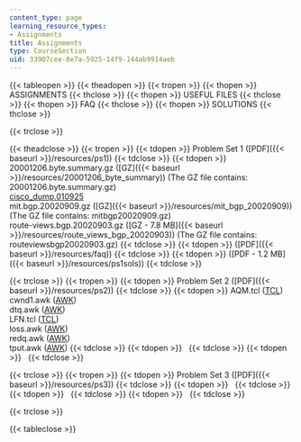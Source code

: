 ```yaml
---
content_type: page
learning_resource_types:
- Assignments
title: Assignments
type: CourseSection
uid: 33907cee-8e7a-5925-14f9-144ab9914aeb
---
```


{{< tableopen >}}
{{< theadopen >}}
{{< tropen >}}
{{< thopen >}}
ASSIGNMENTS
{{< thclose >}}
{{< thopen >}}
USEFUL FILES
{{< thclose >}}
{{< thopen >}}
FAQ
{{< thclose >}}
{{< thopen >}}
SOLUTIONS
{{< thclose >}}

{{< trclose >}}

{{< theadclose >}}
{{< tropen >}}
{{< tdopen >}}
Problem Set 1 ([PDF]({{< baseurl >}}/resources/ps1))
{{< tdclose >}}
{{< tdopen >}}
20001206.byte.summary.gz ([GZ]({{< baseurl >}}/resources/20001206_byte_summary)) (The GZ file contains: 20001206.byte.summary.gz)  
[cisco\_dump.010925](/courses/electrical-engineering-and-computer-science/6-829-computer-networks-fall-2002/assignments/cisco_dump.010925)  
mit.bgp.20020909.gz ([GZ]({{< baseurl >}}/resources/mit_bgp_20020909)) (The GZ file contains: mitbgp20020909.gz)  
route-views.bgp.20020903.gz ([GZ - 7.8 MB]({{< baseurl >}}/resources/route_views_bgp_20020903)) (The GZ file contains: routeviewsbgp20020903.gz)
{{< tdclose >}}
{{< tdopen >}}
([PDF]({{< baseurl >}}/resources/faq))
{{< tdclose >}}
{{< tdopen >}}
([PDF - 1.2 MB]({{< baseurl >}}/resources/ps1sols))
{{< tdclose >}}

{{< trclose >}}
{{< tropen >}}
{{< tdopen >}}
Problem Set 2 ([PDF]({{< baseurl >}}/resources/ps2))
{{< tdclose >}}
{{< tdopen >}}
AQM.tcl ([TCL](/courses/electrical-engineering-and-computer-science/6-829-computer-networks-fall-2002/assignments/AQM.tcl))  
cwnd1.awk ([AWK](/courses/electrical-engineering-and-computer-science/6-829-computer-networks-fall-2002/assignments/cwnd1.awk))  
dtq.awk ([AWK](/courses/electrical-engineering-and-computer-science/6-829-computer-networks-fall-2002/assignments/dtq.awk))  
LFN.tcl ([TCL](/courses/electrical-engineering-and-computer-science/6-829-computer-networks-fall-2002/assignments/LFN.tcl))  
loss.awk ([AWK](/courses/electrical-engineering-and-computer-science/6-829-computer-networks-fall-2002/assignments/loss.awk))  
redq.awk ([AWK](/courses/electrical-engineering-and-computer-science/6-829-computer-networks-fall-2002/assignments/redq.awk))  
tput.awk ([AWK](/courses/electrical-engineering-and-computer-science/6-829-computer-networks-fall-2002/assignments/tput.awk))
{{< tdclose >}}
{{< tdopen >}}
 
{{< tdclose >}}
{{< tdopen >}}
 
{{< tdclose >}}

{{< trclose >}}
{{< tropen >}}
{{< tdopen >}}
Problem Set 3 ([PDF]({{< baseurl >}}/resources/ps3))
{{< tdclose >}}
{{< tdopen >}}
 
{{< tdclose >}}
{{< tdopen >}}
 
{{< tdclose >}}
{{< tdopen >}}
 
{{< tdclose >}}

{{< trclose >}}

{{< tableclose >}}